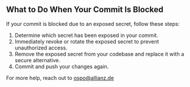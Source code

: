 ## What to Do When Your Commit Is Blocked
If your commit is blocked due to an exposed secret, follow these steps:

1. Determine which secret has been exposed in your commit.
2. Immediately revoke or rotate the exposed secret to prevent unauthorized access.
3. Remove the exposed secret from your codebase and replace it with a secure alternative.
4. Commit and push your changes again.

For more help, reach out to ospo@allianz.de
